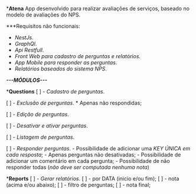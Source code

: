   ***Atena**
  App desenvolvido para realizar avaliações de serviços, baseado no modelo de avaliações do NPS.

***Requisitos não funcionais:
  - *NestJs*.
  - *GraphQl*.
  - *Api Restfull*.
  - *Front Web para cadastro de perguntas e relatórios*.
  - *App Mobile para responder as perguntas*.
  - *Relatórios baseados do sistema NPS*.

  ***---MÓDULOS---***

***Questions**
  [ ] - *Cadastro de perguntas*.

  [ ] - *Exclusão de perguntas*.
    * Apenas não respondidas;

  [ ] - *Edição de perguntas*.

  [ ] - *Desativar e ativar perguntas*.

  [ ] - *Listagem de perguntas*.

  [ ] - *Responder perguntas*.
    - Possibilidade de adicionar uma *KEY ÚNICA em cada resposta*;
    - Apenas perguntas não desativadas;
    - Possibilidade de adicionar um comentário em cada pergunta;
    - Possibilidade de não responder todas (*não deve ser computada nenhuma nota*)

***Reports**
  [ ] - *Gerar relatórios*.
    [ ] - por DATA (inicio e/ou fim);
    [ ] - nota (acima e/ou abaixo);
    [ ] - filtro de perguntas;
    [ ] - nota final;